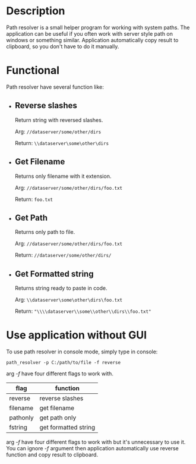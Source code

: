 # Description

Path resolver is a small helper program for working with system paths. The application can be useful if you often work with server style path on windows or something similar. Application automatically copy result to clipboard, so you don't have to do it manually.

# Functional

Path resolver have several function like:

* ## Reverse slashes

    Return string with reversed slashes.

    Arg:
        ```
        //dataserver/some/other/dirs
        ```

    Return:
        ```
        \\dataserver\some\other\dirs
        ```

* ## Get Filename

    Returns only filename with it extension.

    Arg:
        ```
        //dataserver/some/other/dirs/foo.txt
        ```

    Return:
        ```
        foo.txt
        ```

* ## Get Path

    Returns only path to file.

    Arg:
        ```
        //dataserver/some/other/dirs/foo.txt
        ```

    Return:
        ```
        //dataserver/some/other/dirs/
        ```

* ## Get Formatted string

    Returns string ready to paste in code.

    Arg:
        ```
        \\dataserver\some\other\dirs\foo.txt
        ```

    Return:
        ```
        "\\\\dataserver\\some\\other\\dirs\\foo.txt"
        ```

# Use application without GUI

To use path resolver in console mode, simply type in console:

    path_resolver -p C:/path/to/file -f reverse

arg *-f* have four different flags to work with. 

|  flag    |    function          |
|----------|----------------------|
| reverse  | reverse slashes      |
| filename | get filename         |
| pathonly | get path only        |
| fstring  | get formatted string |

arg *-f* have four different flags to work with but it's unnecessary to use it. You can ignore *-f* argument then application automatically use reverse function and copy result to clipboard.

